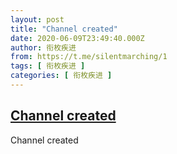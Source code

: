 ```yaml
---
layout: post
title: "Channel created"
date: 2020-06-09T23:49:40.000Z
author: 衔枚疾进
from: https://t.me/silentmarching/1
tags: [ 衔枚疾进 ]
categories: [ 衔枚疾进 ]
---
```

<!--1591746580000-->
[Channel created](https://t.me/silentmarching/1)
------

<div>
<p>Channel created</p>
</div>
